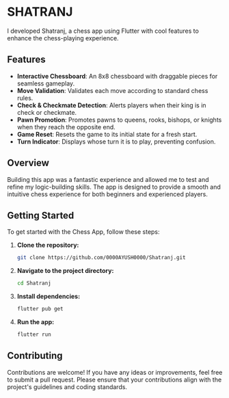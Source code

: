# SHATRANJ

I developed Shatranj, a chess app using Flutter with cool features to enhance the chess-playing experience.

## Features

- **Interactive Chessboard**: An 8x8 chessboard with draggable pieces for seamless gameplay.
- **Move Validation**: Validates each move according to standard chess rules.
- **Check & Checkmate Detection**: Alerts players when their king is in check or checkmate.
- **Pawn Promotion**: Promotes pawns to queens, rooks, bishops, or knights when they reach the opposite end.
- **Game Reset**: Resets the game to its initial state for a fresh start.
- **Turn Indicator**: Displays whose turn it is to play, preventing confusion.

## Overview

Building this app was a fantastic experience and allowed me to test and refine my logic-building skills. The app is designed to provide a smooth and intuitive chess experience for both beginners and experienced players.

## Getting Started

To get started with the Chess App, follow these steps:

1. **Clone the repository:**
    ```bash
    git clone https://github.com/0000AYUSH0000/Shatranj.git
    ```

2. **Navigate to the project directory:**
    ```bash
    cd Shatranj
    ```

3. **Install dependencies:**
    ```bash
    flutter pub get
    ```

4. **Run the app:**
    ```bash
    flutter run
    ```

## Contributing

Contributions are welcome! If you have any ideas or improvements, feel free to submit a pull request. Please ensure that your contributions align with the project's guidelines and coding standards.


